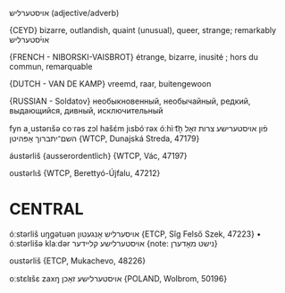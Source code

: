 אויסטערליש
(adjective/adverb)

{CEYD}
bizarre, outlandish, quaint (unusual), queer, strange; remarkably אוי֜סטערליש

{FRENCH - NIBORSKI-VAISBROT}
étrange, bizarre, inusité ; hors du commun, remarquable

{DUTCH - VAN DE KAMP}
vreemd, raar, buitengewoon

{RUSSIAN - Soldatov}
необыкновенный, необычайный, редкий, выдающийся, дивный, исключительный

fyn a˰ustərɩšə coˑrəs zɔl hašɛ́m jɩsbóˑrəx óːhìˑt͡n̩  פֿון אויסטערישע צרות זאָל השם־יתברוך אָפּהיטן {WTCP, Dunajská Streda, 47179}

áustərliš {ausserordentlich} {WTCP, Vác, 47197}

oustərlɩš {WTCP, Berettyó-Újfalu, 47212}

CENTRAL
========

óːstərliš uŋgətuən אויסערליש אָנגעטון {ETCP, Sîg Felső Szek, 47223}
	•	óːstərlišə klaːdər אויסטערלישע קליידער {note: נישט מאָדערן}

oustərliš {ETCP, Mukachevo, 48226}

oːstɛlᵻšɛ zaxŋ אויסטערלישע זאַכן {POLAND, Wolbrom, 50196}